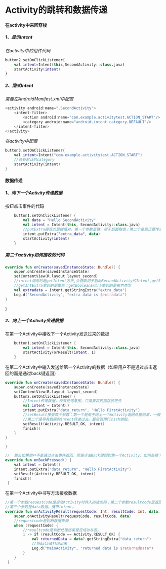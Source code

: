 # Activity的跳转和数据传递

#### 在activity中来回穿梭

##### 1、显示Intent  

*在activity中的组件代码*

```kotlin
button2.setOnClickListener{
    val intent=Intent(this,SecondActivity::class.java)
    startActivity(intent)
}
```

##### 2、隐式Intent

*需要在AndroidManifest.xml中配置*

```kotlin
<activity android:name=".SecondActivity">
    <intent-filter>
        <action android:name="com.example.activitytest.ACTION_START"/>
        <category android:name="android.intent.category.DEFAULT"/>
    </intent-filter>
</activity>
```

*在activity中配置*

```kotlin
button3.setOnClickListener{
    val intent=Intent("com.example.activitytest.ACTION_START")
    //会有默认的category
    startActivity(intent)
}
```

####  数据传递

##### **1、向下一个Activity传递数据**

按钮点击事件的代码

```kotlin
    button1.setOnClickListener {
        val data = "Hello SecondActivity"
        val intent = Intent(this, SecondActivity::class.java)
        //putExtra接受的是键值对，第一个参数是键，用于后面取值；第二个是真正要传递的数据
        intent.putExtra("extra_data", data)
        startActivity(intent)
    }
```
##### 第二个activity如何接收的代码


```kotlin
override fun onCreate(savedInstanceState: Bundle?) {
    super.onCreate(savedInstanceState)
    setContentView(R.layout.layout_second)
    //intent调用的是getIntent方法,会获取用于启动SecondActivity的Intent,getStringExtra获取到传递的数据
    //getIntExtra拿到的是整形；getBooleanExtra拿到的是布尔类型
    val extradata = intent.getStringExtra("extra_data")
    Log.d("SecondActivity", "extra data is $extradata")
}
```
}

##### **2、向上一个Activity传递数据**

在第一个Activity中接收下一个Activity发送过来的数据

```kotlin
    button1.setOnClickListener {
        val intent = Intent(this, SecondActivity::class.java)
        startActivityForResult(intent, 1)
    }
```
在第二个Activity中输入发送给第一个Activity的数据（如果用户不是通过点击返回的而是通过back键返回）

```kotlin
override fun onCreate(savedInstanceState: Bundle?) {
    super.onCreate(savedInstanceState)
    setContentView(R.layout.layout_second)
    button2.setOnClickListener {
        //Intent传递数据，没有任何意图，只需要将数据存放进去
        val intent = Intent()
        intent.putExtra("data_return", "Hello FirstActivity")
        //setResult接受两个参数：第一个是用于向上一个Activity返回处理结果，一般是RESULT_OK或者RESULT_CANCELED
        //第二个是带有数据的intent传递过去。最后调用finish销毁。
        setResult(Activity.RESULT_OK, intent)
        finish()
    }
}

}
```

```kotlin
//  那么如果用户不是通过点击事件返回，而是点击Back键回到第一个Activity，如何处理？通过在第二个Activity中重写onBackPressed方法来解决这个问题。
override fun onBackPressed() {
    val intent = Intent()
    intent.putExtra("data_return", "Hello FirstActivity")
    setResult(Activity.RESULT_OK, intent)
    finish()
 }
```
在第一个Activity中书写方法接收数据

```kotlin
//第一个参数requestCode是启动Activity时传入的请求码；第二个参数resultcode是返回数据传入的处理结果
//第三个参数是data数据，携带intent。
override fun onActivityResult(requestCode: Int, resultCode: Int, data: Intent?) {
    super.onActivityResult(requestCode, resultCode, data)
    //requestcode是判断数据来源
    when (requestCode) {
        //resultcode是判断处理结果是否成功与否。
        1 -> if (resultCode == Activity.RESULT_OK) {
            val returnedData = data?.getStringExtra("data_return")
            //将data值打印出来
            Log.d("MainActivity", "returned data is $returnedData")
        }
    }
 }
```